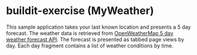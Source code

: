 # buildit-exercise (MyWeather)
This sample application takes your last known location and presents a 5 day forecast. The weather data is retrieved from [OpenWeatherMap 5 day weather forecast API](http://openweathermap.org/forecast5). The forecast is presented as tabbed page views by day. Each day fragment contains a list of weather conditions by time.
